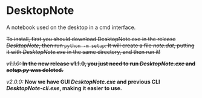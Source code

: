# DesktopNote

A notebook used on the desktop in a cmd interface.

~~To install, first you should download DesktopNote.exe in the release _DesktopNote_, then run `python -m setup`. It will create a file _note.dat_, putting it with _DesktopNote.exe_ in the same directory, and then run it!~~

~~_v1.1.0:_ **In the new release v1.1.0, you just need to run _DesktopNote.exe_ and _setup.py_ was deleted.**~~

_v2.0.0:_ **Now we have GUI _DesktopNote.exe_ and previous CLI _DesktopNote-cli.exe_, making it easier to use.**
